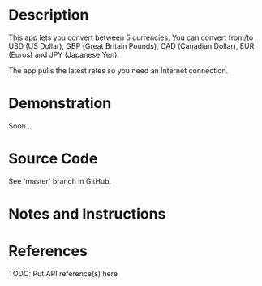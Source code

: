 # Description
This app lets you convert between 5 currencies. You can convert from/to USD (US Dollar), GBP (Great Britain Pounds), CAD (Canadian Dollar), EUR (Euros) and JPY (Japanese Yen).

The app pulls the latest rates so you need an Internet connection.

# Demonstration
Soon...

# Source Code
See 'master' branch in GitHub.

# Notes and Instructions


# References
TODO: Put API reference(s) here
